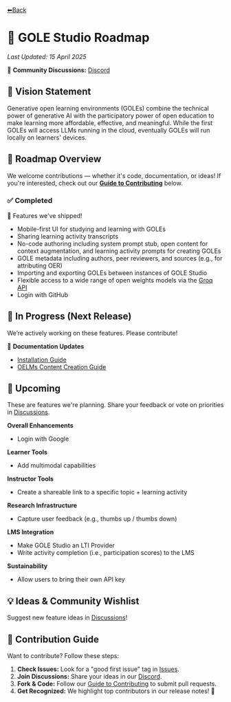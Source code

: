 [⬅Back](/README.md)
# 📌 GOLE Studio Roadmap
_Last Updated: 15 April 2025_

💬 **Community Discussions:** [Discord](https://discord.gg/vSPvgyVxJ7)  

## 🎯 Vision Statement
Generative open learning environments (GOLEs) combine the technical power of generative AI with the participatory power of open education to make learning more affordable, effective, and meaningful. While the first GOLEs will access LLMs running in the cloud, eventually GOLEs will run locally on learners' devices.

## 🚀 Roadmap Overview
We welcome contributions — whether it's code, documentation, or ideas! If you're interested, check out our **[Guide to Contributing](CONTRIBUTING.md)** below.  

### ✅ Completed
🎉 Features we've shipped!  
- Mobile-first UI for studying and learning with GOLEs
- Sharing learning activity transcripts
- No-code authoring including system prompt stub, open content for context augmentation, and learning activity prompts for creating GOLEs
- GOLE metadata including authors, peer reviewers, and sources (e.g., for attributing OER)
- Importing and exporting GOLEs between instances of GOLE Studio
- Flexible access to a wide range of open weights models via the [Groq API](https://groq.com/)
- Login with GitHub

## 🔨 In Progress (Next Release)
We’re actively working on these features. Please contribute!  

📝 **Documentation Updates**  
- [Installation Guide](/issues/2)
- [OELMs Content Creation Guide](/issues/3)

## 📌 Upcoming
These are features we're planning. Share your feedback or vote on priorities in [Discussions](/discussions).  

**Overall Enhancements**
- Login with Google

**Learner Tools**
- Add multimodal capabilities

**Instructor Tools**
- Create a shareable link to a specific topic + learning activity

**Research Infrastructure**
- Capture user feedback (e.g., thumbs up / thumbs down)

**LMS Integration** 
- Make GOLE Studio an LTI Provider
- Write activity completion (i.e., participation scores) to the LMS

**Sustainability**
- Allow users to bring their own API key

## 💡 Ideas & Community Wishlist
Suggest new feature ideas in [Discussions](/discussions)!

## 🤝 Contribution Guide
Want to contribute? Follow these steps:  

1. **Check Issues:** Look for a "good first issue" tag in [Issues](https://github.com/kalendar/gole_studio/issues).
2. **Join Discussions:** Share your ideas in our [Discord](https://discord.gg/vSPvgyVxJ7).
3. **Fork & Code:** Follow our [Guide to Contributing](CONTRIBUTING.md) to submit pull requests.
4. **Get Recognized:** We highlight top contributors in our release notes! 🎉  

<!--//
## 📢 Stay Updated
🔹 Follow us on **[Twitter/LinkedIn/GitHub](Link)** for updates.  
📩 Join our **[newsletter](Link)** to get release notes.  
📆 Attend our **monthly community call** ([sign up](Link)).  
//-->
